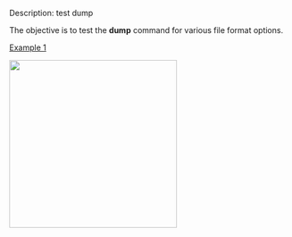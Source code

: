 Description: test dump

The objective is to test the **dump** command for various file format options.

[Example 1](description_dump.md)

<img height="300" width="300" src="https://lanl.github.io/LaGriT/assets/images/output_tn.gif">



